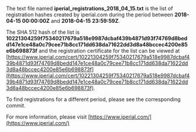The text file named **iperial_registrations_2018_04_15.txt** is the list of registration hashes created by iperial.com during the period between **2018-04-15 00:00:00Z** and **2018-04-15 23:59:59Z**.

The SHA 512 hash of the list is **10221304259f75340217679a518e9987dcbaf439b4871d93f74769d8bedd147e1ce48a0c79cee71b8cc171dd638da71622dd3d8a48bccec4200e85e6b698873f** and the registration certificate for the list can be viewed at [https://www.iperial.com/cert/10221304259f75340217679a518e9987dcbaf439b4871d93f74769d8bedd147e1ce48a0c79cee71b8cc171dd638da71622dd3d8a48bccec4200e85e6b698873f](https://www.iperial.com/cert/10221304259f75340217679a518e9987dcbaf439b4871d93f74769d8bedd147e1ce48a0c79cee71b8cc171dd638da71622dd3d8a48bccec4200e85e6b698873f).

To find registrations for a different period, please see the corresponding commit.

For more information, please visit [https://www.iperial.com/](https://www.iperial.com/)
